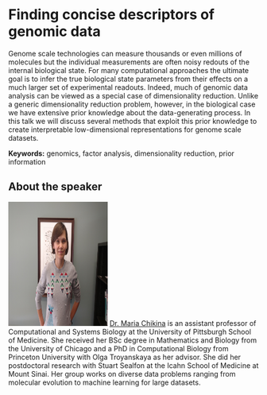 # Finding concise descriptors of genomic data 

Genome scale technologies can measure thousands or even millions of molecules but the individual measurements are often noisy
redouts of the internal biological state. For many computational approaches the ultimate goal is to infer the true biological state
parameters from their effects on a much larger set of experimental readouts. Indeed, much of genomic data analysis can be viewed as a
special case of dimensionality reduction.  Unlike a generic dimensionality reduction problem, however, in the biological case we
have extensive prior knowledge about the data-generating process.  In this talk we will discuss several methods that exploit this prior
knowledge to create interpretable  low-dimensional representations for genome scale datasets.

**Keywords:** genomics, factor analysis, dimensionality reduction, prior information

## About the speaker  
<img src="https://github.com/women-plus-datascience/women-plus-datascience.github.io/blob/master/images/headshots/MariaChikina.jpg" width="200" height="250"> [Dr. Maria Chikina](http://www.andrew.cmu.edu/user/achoulde/) is an assistant professor of Computational and
Systems Biology at the University of Pittsburgh School of Medicine. She received her BSc degree in Mathematics and Biology from the
University of Chicago and a PhD in Computational Biology from Princeton University with Olga Troyanskaya as her advisor. She did her
postdoctoral research with Stuart Sealfon at the Icahn School of Medicine at Mount Sinai. Her group works on diverse data problems
ranging from molecular evolution to machine learning for large datasets.
